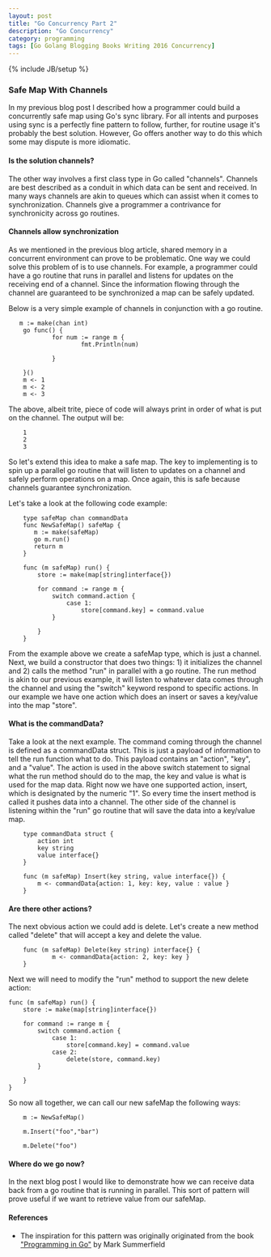 ```yaml
---
layout: post
title: "Go Concurrency Part 2"
description: "Go Concurrency"
category: programming
tags: [Go Golang Blogging Books Writing 2016 Concurrency]
---
```

{% include JB/setup %}
### Safe Map With Channels

In my previous blog post I described how a programmer could build a concurrently
safe map using Go's sync library. For all intents and purposes using sync
is a perfectly fine pattern to follow, further, for routine usage it's probably the
best solution. However, Go offers another way to do this which some may dispute is more
idiomatic.

#### Is the solution channels?

The other way involves a first class type in Go called "channels". Channels are best described
as a conduit in which data can be sent and received. In many ways channels are akin to queues
which can assist when it comes to synchronization. Channels give a programmer a contrivance
for synchronicity across go routines.

#### Channels allow synchronization

As we mentioned in the previous blog article, shared memory in a concurrent environment
can prove to be problematic.  One way we could solve this problem of is to use channels.
For example, a programmer could have a go routine that runs in parallel and listens for
updates on the receiving end of a channel.  Since the information flowing through the channel
are guaranteed to be synchronized a map can be safely updated.

Below is a very simple example of channels in conjunction with a go routine.

       m := make(chan int)
        go func() {
                for num := range m {
                        fmt.Println(num)

                }

        }()
        m <- 1
        m <- 2
        m <- 3


The above, albeit trite, piece of code will always print in order of what is put on the channel. The output
will be:

        1
        2
        3


So let's extend this idea to make a safe map. The key to implementing is to spin up a parallel
go routine that will listen to updates on a channel and safely perform operations on a map. Once again,
this is safe because channels guarantee synchronization.

Let's take a look at the following code example:

        type safeMap chan commandData
        func NewSafeMap() safeMap {
           m := make(safeMap)
           go m.run()
           return m
        }

        func (m safeMap) run() {
            store := make(map[string]interface{})

            for command := range m {
                switch command.action {
                    case 1:
                        store[command.key] = command.value
                }

            }
        }

From the example above we create a safeMap type, which is just a channel. Next, we
build a constructor that does two things: 1) it initializes the channel and 2) calls the method "run"
in parallel with a go routine. The run method is akin to our previous example, it will listen to
whatever data comes through the channel and using the "switch" keyword respond to specific actions.
In our example we have one action which does an insert or saves a key/value into the map "store".

#### What is the commandData?

Take a look at the next example. The command coming through the channel is defined as a commandData struct.
This is just a payload of information to tell the run function what to do. This payload contains an
"action", "key", and a "value".  The action is used in the above switch statement to signal what the 
run method should do to the map, the key and value is what is used for the map data.  Right now we have one
supported action, insert, which is designated by the numeric "1".  So every time the insert
method is called it pushes data into a channel. The other side of the channel is listening
within the "run" go routine that will save the data into a key/value map.

        type commandData struct {
            action int
            key string
            value interface{}
        }

        func (m safeMap) Insert(key string, value interface{}) {
            m <- commandData{action: 1, key: key, value : value }
        }


#### Are there other actions?

The next obvious action we could add is delete. Let's create a new method called
"delete" that will accept a key and delete the value.

        func (m safeMap) Delete(key string) interface{} {
                m <- commandData{action: 2, key: key }
        }


Next we will need to modify the "run" method to support the new delete action:

    func (m safeMap) run() {
        store := make(map[string]interface{})

        for command := range m {
            switch command.action {
                case 1:
                    store[command.key] = command.value
                case 2:
                    delete(store, command.key)
            }

        }
    }


So now all together, we can call our new safeMap the following ways:

        m := NewSafeMap()

        m.Insert("foo","bar")

        m.Delete("foo")


#### Where do we go now?

In the next blog post I would like to demonstrate how we can receive data
back from a go routine that is running in parallel. This sort of pattern
will prove useful if we want to retrieve value from our safeMap.

#### References

* The inspiration for this pattern was originally originated from the book
["Programming in
Go"](http://www.amazon.com/Programming-Go-Creating-Applications-Developers/dp/0321774639/ref=sr_1_1?ie=UTF8&qid=1453612458&sr=8-1&keywords=Programming+in+go) by Mark Summerfield

